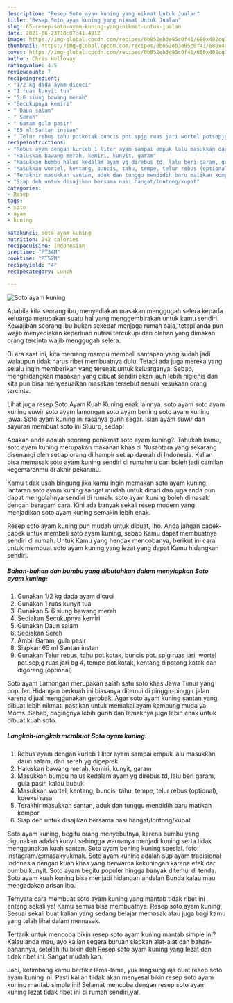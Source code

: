 ```yaml
---
description: "Resep Soto ayam kuning yang nikmat Untuk Jualan"
title: "Resep Soto ayam kuning yang nikmat Untuk Jualan"
slug: 65-resep-soto-ayam-kuning-yang-nikmat-untuk-jualan
date: 2021-06-23T18:07:41.491Z
image: https://img-global.cpcdn.com/recipes/0b852eb3e95c0f41/680x482cq70/soto-ayam-kuning-foto-resep-utama.jpg
thumbnail: https://img-global.cpcdn.com/recipes/0b852eb3e95c0f41/680x482cq70/soto-ayam-kuning-foto-resep-utama.jpg
cover: https://img-global.cpcdn.com/recipes/0b852eb3e95c0f41/680x482cq70/soto-ayam-kuning-foto-resep-utama.jpg
author: Chris Holloway
ratingvalue: 4.5
reviewcount: 7
recipeingredient:
- "1/2 kg dada ayam dicuci"
- "1 ruas kunyit tua"
- "5-6 siung bawang merah"
- "Secukupnya kemiri"
- " Daun salam"
- " Sereh"
- " Garam gula pasir"
- "65 ml Santan instan"
- " Telur rebus tahu potkotak buncis pot spjg ruas jari wortel potsepjg ruas jari bg 4 tempe potkotak kentang dipotong kotak dan digoreng optional"
recipeinstructions:
- "Rebus ayam dengan kurleb 1 liter ayam sampai empuk lalu masukkan daun salam, dan sereh yg digeprek"
- "Haluskan bawang merah, kemiri, kunyit, garam"
- "Masukkan bumbu halus kedalam ayam yg direbus td, lalu beri garam, gula pasir, kaldu bubuk"
- "Masukkan wortel, kentang, buncis, tahu, tempe, telur rebus (optional), koreksi rasa"
- "Terakhir masukkan santan, aduk dan tunggu mendidih baru matikan kompor"
- "Siap deh untuk disajikan bersama nasi hangat/lontong/kupat"
categories:
- Resep
tags:
- soto
- ayam
- kuning

katakunci: soto ayam kuning 
nutrition: 242 calories
recipecuisine: Indonesian
preptime: "PT34M"
cooktime: "PT52M"
recipeyield: "4"
recipecategory: Lunch

---
```



![Soto ayam kuning](https://img-global.cpcdn.com/recipes/0b852eb3e95c0f41/680x482cq70/soto-ayam-kuning-foto-resep-utama.jpg)

Apabila kita seorang ibu, menyediakan masakan menggugah selera kepada keluarga merupakan suatu hal yang menggembirakan untuk kamu sendiri. Kewajiban seorang ibu bukan sekedar menjaga rumah saja, tetapi anda pun wajib menyediakan keperluan nutrisi tercukupi dan olahan yang dimakan orang tercinta wajib menggugah selera.

Di era  saat ini, kita memang mampu membeli santapan yang sudah jadi walaupun tidak harus ribet membuatnya dulu. Tetapi ada juga mereka yang selalu ingin memberikan yang terenak untuk keluarganya. Sebab, menghidangkan masakan yang dibuat sendiri akan jauh lebih higienis dan kita pun bisa menyesuaikan masakan tersebut sesuai kesukaan orang tercinta. 

Lihat juga resep Soto Ayam Kuah Kuning enak lainnya. soto ayam soto ayam kuning suwir soto ayam lamongan soto ayam bening soto ayam kuning jawa. Soto ayam kuning ini rasanya gurih segar. Isian ayam suwir dan sayuran membuat soto ini Sluurp, sedap!

Apakah anda adalah seorang penikmat soto ayam kuning?. Tahukah kamu, soto ayam kuning merupakan makanan khas di Nusantara yang sekarang disenangi oleh setiap orang di hampir setiap daerah di Indonesia. Kalian bisa memasak soto ayam kuning sendiri di rumahmu dan boleh jadi camilan kegemaranmu di akhir pekanmu.

Kamu tidak usah bingung jika kamu ingin memakan soto ayam kuning, lantaran soto ayam kuning sangat mudah untuk dicari dan juga anda pun dapat mengolahnya sendiri di rumah. soto ayam kuning boleh dimasak dengan beragam cara. Kini ada banyak sekali resep modern yang menjadikan soto ayam kuning semakin lebih enak.

Resep soto ayam kuning pun mudah untuk dibuat, lho. Anda jangan capek-capek untuk membeli soto ayam kuning, sebab Kamu dapat membuatnya sendiri di rumah. Untuk Kamu yang hendak mencobanya, berikut ini cara untuk membuat soto ayam kuning yang lezat yang dapat Kamu hidangkan sendiri.

<!--inarticleads1-->

##### Bahan-bahan dan bumbu yang dibutuhkan dalam menyiapkan Soto ayam kuning:

1. Gunakan 1/2 kg dada ayam dicuci
1. Gunakan 1 ruas kunyit tua
1. Gunakan 5-6 siung bawang merah
1. Sediakan Secukupnya kemiri
1. Gunakan  Daun salam
1. Sediakan  Sereh
1. Ambil  Garam, gula pasir
1. Siapkan 65 ml Santan instan
1. Gunakan  Telur rebus, tahu pot.kotak, buncis pot. spjg ruas jari, wortel pot.sepjg ruas jari bg 4, tempe pot.kotak, kentang dipotong kotak dan digoreng (optional)


Soto ayam Lamongan merupakan salah satu soto khas Jawa Timur yang populer. Hidangan berkuah ini biasanya ditemui di pinggir-pinggir jalan karena dijual menggunakan gerobak. Agar soto ayam kuning santan yang dibuat lebih nikmat, pastikan untuk memakai ayam kampung muda ya, Moms. Sebab, dagingnya lebih gurih dan lemaknya juga lebih enak untuk dibuat kuah soto. 

<!--inarticleads2-->

##### Langkah-langkah membuat Soto ayam kuning:

1. Rebus ayam dengan kurleb 1 liter ayam sampai empuk lalu masukkan daun salam, dan sereh yg digeprek
1. Haluskan bawang merah, kemiri, kunyit, garam
1. Masukkan bumbu halus kedalam ayam yg direbus td, lalu beri garam, gula pasir, kaldu bubuk
1. Masukkan wortel, kentang, buncis, tahu, tempe, telur rebus (optional), koreksi rasa
1. Terakhir masukkan santan, aduk dan tunggu mendidih baru matikan kompor
1. Siap deh untuk disajikan bersama nasi hangat/lontong/kupat


Soto ayam kuning, begitu orang menyebutnya, karena bumbu yang digunakan adalah kunyit sehingga warnanya menjadi kuning serta tidak menggunakan kuah santan. Soto ayam bening kuning spesial. foto: Instagram/@masakyukmak. Soto ayam kuning adalah sup ayam tradisional Indonesia dengan kuah khas yang berwarna kekuningan karena efek dari bumbu kunyit. Soto ayam begitu populer hingga banyak ditemui di tenda. Soto ayam kuah kuning bisa menjadi hidangan andalan Bunda kalau mau mengadakan arisan lho. 

Ternyata cara membuat soto ayam kuning yang mantab tidak ribet ini enteng sekali ya! Kamu semua bisa membuatnya. Resep soto ayam kuning Sesuai sekali buat kalian yang sedang belajar memasak atau juga bagi kamu yang telah lihai dalam memasak.

Tertarik untuk mencoba bikin resep soto ayam kuning mantab simple ini? Kalau anda mau, ayo kalian segera buruan siapkan alat-alat dan bahan-bahannya, setelah itu bikin deh Resep soto ayam kuning yang lezat dan tidak ribet ini. Sangat mudah kan. 

Jadi, ketimbang kamu berfikir lama-lama, yuk langsung aja buat resep soto ayam kuning ini. Pasti kalian tiidak akan menyesal bikin resep soto ayam kuning mantab simple ini! Selamat mencoba dengan resep soto ayam kuning lezat tidak ribet ini di rumah sendiri,ya!.

